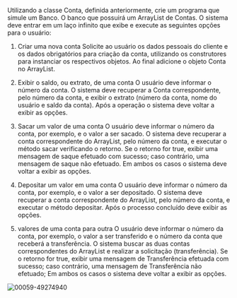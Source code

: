 Utilizando a classe Conta, definida anteriormente, crie um programa que simule um Banco. O banco que
possuirá um ArrayList de Contas. O sistema deve entrar em um laço infinito que exibe e execute as
seguintes opções para o usuário:

1. Criar uma nova conta
   Solicite ao usuário os dados pessoais do cliente e os dados obrigatórios para criação da conta,
   utilizando os construtores para instanciar os respectivos objetos. Ao final adicione o objeto Conta
   no ArrayList.


2. 
    Exibir o saldo, ou extrato, de uma conta
   O usuário deve informar o número da conta. O sistema deve recuperar a Conta correspondente,
   pelo número da conta, e exibir o extrato (número da conta, nome do usuário e saldo da conta).
   Após a operação o sistema deve voltar a exibir as opções.

   

3.
    Sacar um valor de uma conta
   O usuário deve informar o número da conta, por exemplo, e o valor a ser sacado. O sistema deve
   recuperar a conta correspondente do ArrayList, pelo número da conta, e executar o método sacar
   verificando o retorno. Se o retorno for true, exibir uma mensagem de saque efetuado com sucesso;
   caso contrário, uma mensagem de saque não efetuado. Em ambos os casos o sistema deve voltar
   a exibir as opções.


4. 
    Depositar um valor em uma conta
   O usuário deve informar o número da conta, por exemplo, e o valor a ser depositado. O sistema
   deve recuperar a conta correspondente do ArrayList, pelo número da conta, e executar o método
   depositar. Após o processo concluído deve exibir as opções.



5. valores de uma conta para outra
   O usuário deve informar o número da conta, por exemplo, o valor a ser transferido e o número da
   conta que receberá a transferência. O sistema buscar as duas contas correspondentes do ArrayList
   e realizar a solicitação (transferência). Se o retorno for true, exibir uma mensagem de Transferência
   efetuada com sucesso; caso contrário, uma mensagem de Transferência não efetuado; Em ambos
   os casos o sistema deve voltar a exibir as opções.
   
   
![00059-49274940](https://user-images.githubusercontent.com/106690302/224194061-69106018-a3b2-44bd-a7e7-009bb9a9594e.png)

